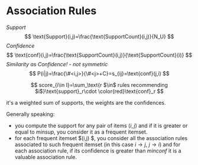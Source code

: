 # Association Rules

*Support*
$$
\text{Support}(i,j)=\frac{\text{SupportCount}(i,j)}{N_U}
$$
*Confidence*
$$
\text{conf}(i,j)=\frac{\text{SupportCount}(i,j)}{\text{SupportCount}(i)}
$$
*Similarity as Confidence! - not symmetric*
$$
P(i|j)=\frac{\#<i,j>}{\#<j>+C}=s_{ij}=\text{conf}(j,i)
$$

$$
score_{i\in I}=\sum_\text{r $\in$ rules recommending $i$}\text{support}_r\cdot \color{red}\text{conf}_r
$$

it's a weighted sum of supports, the weights are the confidences.

Generally speaking:

- you compute the support for any pair of items $(i,j)$ and if it is greater or equal to $minsup$, you consider it as a frequent itemset.
- for each frequent itemset $(i,j) $, you consider all the association rules associated to such frequent itemset (in this case $i \to j$, $j \to i$)  and for each association rule, if its confidence is greater than $minconf$ it is a valuable association rule.